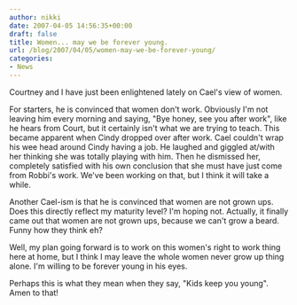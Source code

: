 ```yaml
---
author: nikki
date: 2007-04-05 14:56:35+00:00
draft: false
title: Women... may we be forever young.
url: /blog/2007/04/05/women-may-we-be-forever-young/
categories:
- News
---
```


Courtney and I have just been enlightened lately on Cael's view of women.  

For starters, he is convinced that women don't work.  Obviously I'm not leaving him every morning and saying, "Bye honey, see you after work", like he hears from Court, but it certainly isn't what we are trying to teach.  This became apparent when Cindy dropped over after work.  Cael couldn't wrap his wee head around Cindy having a job.  He laughed and giggled at/with her thinking she was totally playing with him.  Then he dismissed her, completely satisfied with his own conclusion that she must have just come from Robbi's work.  We've been working on that, but I think it will take a while.

Another Cael-ism is that he is convinced that women are not grown ups.  Does this directly reflect my maturity level?  I'm hoping not.  Actually, it finally came out that women are not grown ups, because we can't grow a beard.  Funny how they think eh?

Well, my plan going forward is to work on this women's right to work thing here at home, but I think I may leave the whole women never grow up thing alone.  I'm willing to be forever young in his eyes.

Perhaps this is what they mean when they say, "Kids keep you young".  Amen to that!
